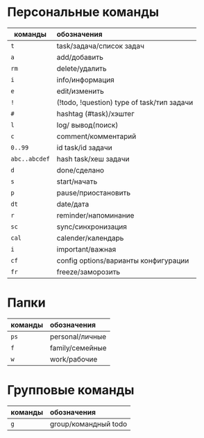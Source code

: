 # Персональные команды

|команды      | обозначения                     |
|-------------|:--------------------------------|
|`t`|task/задача/список задач                   |
|`a`|add/добавить                               |
|`rm`|delete/удалить                            |
|`i`|info/информация                            |
|`e`|edit/изменить                              |
|`!`|(!todo, !question) type of task/тип задачи |
|`#`|hashtag (#task)/хэштег                     |
|`l`|log/ вывод(поиск)                          |
|`c`|comment/комментарий                        |
|`0..99`|id task/id задачи                      |
|`abc..abcdef`|hash task/хеш задачи             |
|`d`|done/сделано                               |
|`s`|start/начать                               |
|`p`|pause/приостановить                        |
|`dt`|date/дата                                 |
|`r`|reminder/напоминание                       |
|`sc`|sync/синхронизация                        |
|`cal`|calender/календарь                       |
|`i`|important/важная                           |
|`cf`|config options/варианты конфигурации      |
|`fr`|freeze/заморозить                         |
                             


# Папки

|команды      | обозначения                     |
|-------------|:--------------------------------|
|`ps`  | personal/личные                        |
|`f`   | family/семейные                        | 
|`w`   | work/рабочие                           |


# Групповые команды

|команды      | обозначения                     |
|-------------|:--------------------------------|
|`g`|group/командный todo                       |
